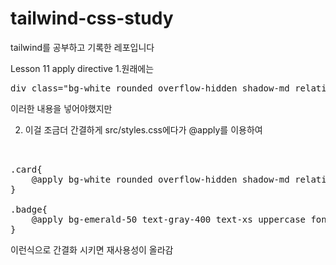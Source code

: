 # tailwind-css-study
tailwind를 공부하고 기록한 레포입니다

Lesson 11 apply directive
1.원래에는 
<pre>
div class="bg-white rounded overflow-hidden shadow-md relative"
</pre>
이러한 내용을 넣어야했지만 

2. 이걸 조금더 간결하게 
src/styles.css에다가 @apply를 이용하여

<pre> 

.card{
    @apply bg-white rounded overflow-hidden shadow-md relative;
}

.badge{
    @apply bg-emerald-50 text-gray-400 text-xs uppercase font-bold rounded-full p-2 absolute top-0 ml-2 mt-2;
}
</pre>

이런식으로 간결화 시키면 재사용성이 올라감


